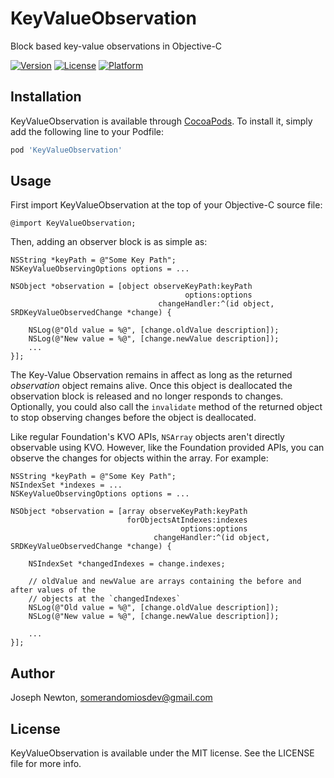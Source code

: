 # KeyValueObservation
Block based key-value observations in Objective-C

[![Version](https://img.shields.io/cocoapods/v/KeyValueObservation.svg?style=flat)](https://cocoapods.org/pods/KeyValueObservation)
[![License](https://img.shields.io/cocoapods/l/KeyValueObservation.svg?style=flat)](https://cocoapods.org/pods/KeyValueObservation)
[![Platform](https://img.shields.io/cocoapods/p/KeyValueObservation.svg?style=flat)](https://cocoapods.org/pods/KeyValueObservation)

## Installation

KeyValueObservation is available through [CocoaPods](https://cocoapods.org). To install it, simply add the following line to your Podfile:

```ruby
pod 'KeyValueObservation'
```

## Usage

First import KeyValueObservation at the top of your Objective-C source file:

```objc
@import KeyValueObservation;
```

Then, adding an observer block is as simple as:

```objc
NSString *keyPath = @"Some Key Path";
NSKeyValueObservingOptions options = ...

NSObject *observation = [object observeKeyPath:keyPath 
                                       options:options 
                                 changeHandler:^(id object, SRDKeyValueObservedChange *change) {
    
    NSLog(@"Old value = %@", [change.oldValue description]);
    NSLog(@"New value = %@", [change.newValue description]);
    ...
}];
```

The Key-Value Observation remains in affect as long as the returned _observation_ object remains alive. Once this object is deallocated the observation block is released and no longer responds to changes. Optionally, you could also call the `invalidate` method of the returned object to stop observing changes before the object is deallocated.

Like regular Foundation's KVO APIs, `NSArray` objects aren't directly observable using KVO. However, like the Foundation provided APIs, you can observe the changes for objects within the array. For example:

```objc
NSString *keyPath = @"Some Key Path";
NSIndexSet *indexes = ...
NSKeyValueObservingOptions options = ...

NSObject *observation = [array observeKeyPath:keyPath
                          forObjectsAtIndexes:indexes
                                      options:options 
                                changeHandler:^(id object, SRDKeyValueObservedChange *change) {
 
    NSIndexSet *changedIndexes = change.indexes;

    // oldValue and newValue are arrays containing the before and after values of the
    // objects at the `changedIndexes`
    NSLog(@"Old value = %@", [change.oldValue description]);
    NSLog(@"New value = %@", [change.newValue description]);
    
    ...
}];
```

## Author

Joseph Newton, somerandomiosdev@gmail.com

## License

KeyValueObservation is available under the MIT license. See the LICENSE file for more info.
